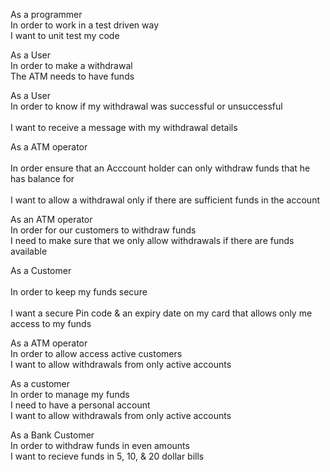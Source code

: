 As a programmer <br>
In order to work in a test driven way <br>
I want to unit test my code <br>

As a User <br>
In order to make a withdrawal <br>
The ATM needs to have funds <br>
 
 As a User               <br>
In order to know if my withdrawal was successful or unsuccessful   <br>            
I want to receive a message with my withdrawal details<br>

As a ATM operator <br>          
In order ensure that an Acccount holder can only withdraw funds that he has balance for  <br>         
I want to allow a withdrawal only if there are sufficient funds in the account<br>

As an ATM operator <br>
In order for our customers to withdraw funds <br>
I need to make sure that we only allow withdrawals if there are funds available <br>

As a Customer<br>              
In order to keep my funds secure <br>            
I want a secure Pin code & an expiry date on my card that allows only me access to my funds

As a ATM operator<br>
In order to allow access active customers<br>
I want to allow withdrawals from only active accounts<br>

As a customer<br>
In order to manage my funds<br>
I need to have a personal account<br>
I want to allow withdrawals from only active accounts <br>

As a Bank Customer <br>
In order to withdraw funds in even amounts <br>
I want to recieve funds in 5, 10, & 20 dollar bills <br>
